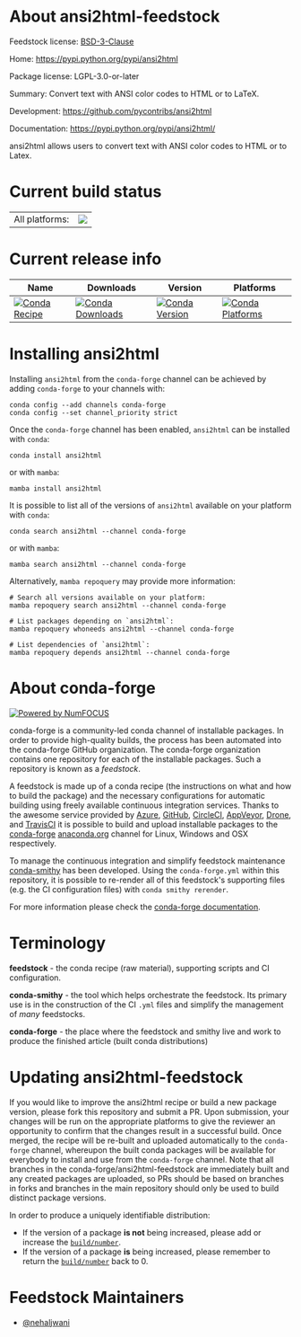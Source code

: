 About ansi2html-feedstock
=========================

Feedstock license: [BSD-3-Clause](https://github.com/conda-forge/ansi2html-feedstock/blob/main/LICENSE.txt)

Home: https://pypi.python.org/pypi/ansi2html

Package license: LGPL-3.0-or-later

Summary: Convert text with ANSI color codes to HTML or to LaTeX.

Development: https://github.com/pycontribs/ansi2html

Documentation: https://pypi.python.org/pypi/ansi2html/

ansi2html allows users to convert text with ANSI color codes
to HTML or to Latex.

Current build status
====================


<table><tr><td>All platforms:</td>
    <td>
      <a href="https://dev.azure.com/conda-forge/feedstock-builds/_build/latest?definitionId=8302&branchName=main">
        <img src="https://dev.azure.com/conda-forge/feedstock-builds/_apis/build/status/ansi2html-feedstock?branchName=main">
      </a>
    </td>
  </tr>
</table>

Current release info
====================

| Name | Downloads | Version | Platforms |
| --- | --- | --- | --- |
| [![Conda Recipe](https://img.shields.io/badge/recipe-ansi2html-green.svg)](https://anaconda.org/conda-forge/ansi2html) | [![Conda Downloads](https://img.shields.io/conda/dn/conda-forge/ansi2html.svg)](https://anaconda.org/conda-forge/ansi2html) | [![Conda Version](https://img.shields.io/conda/vn/conda-forge/ansi2html.svg)](https://anaconda.org/conda-forge/ansi2html) | [![Conda Platforms](https://img.shields.io/conda/pn/conda-forge/ansi2html.svg)](https://anaconda.org/conda-forge/ansi2html) |

Installing ansi2html
====================

Installing `ansi2html` from the `conda-forge` channel can be achieved by adding `conda-forge` to your channels with:

```
conda config --add channels conda-forge
conda config --set channel_priority strict
```

Once the `conda-forge` channel has been enabled, `ansi2html` can be installed with `conda`:

```
conda install ansi2html
```

or with `mamba`:

```
mamba install ansi2html
```

It is possible to list all of the versions of `ansi2html` available on your platform with `conda`:

```
conda search ansi2html --channel conda-forge
```

or with `mamba`:

```
mamba search ansi2html --channel conda-forge
```

Alternatively, `mamba repoquery` may provide more information:

```
# Search all versions available on your platform:
mamba repoquery search ansi2html --channel conda-forge

# List packages depending on `ansi2html`:
mamba repoquery whoneeds ansi2html --channel conda-forge

# List dependencies of `ansi2html`:
mamba repoquery depends ansi2html --channel conda-forge
```


About conda-forge
=================

[![Powered by
NumFOCUS](https://img.shields.io/badge/powered%20by-NumFOCUS-orange.svg?style=flat&colorA=E1523D&colorB=007D8A)](https://numfocus.org)

conda-forge is a community-led conda channel of installable packages.
In order to provide high-quality builds, the process has been automated into the
conda-forge GitHub organization. The conda-forge organization contains one repository
for each of the installable packages. Such a repository is known as a *feedstock*.

A feedstock is made up of a conda recipe (the instructions on what and how to build
the package) and the necessary configurations for automatic building using freely
available continuous integration services. Thanks to the awesome service provided by
[Azure](https://azure.microsoft.com/en-us/services/devops/), [GitHub](https://github.com/),
[CircleCI](https://circleci.com/), [AppVeyor](https://www.appveyor.com/),
[Drone](https://cloud.drone.io/welcome), and [TravisCI](https://travis-ci.com/)
it is possible to build and upload installable packages to the
[conda-forge](https://anaconda.org/conda-forge) [anaconda.org](https://anaconda.org/)
channel for Linux, Windows and OSX respectively.

To manage the continuous integration and simplify feedstock maintenance
[conda-smithy](https://github.com/conda-forge/conda-smithy) has been developed.
Using the ``conda-forge.yml`` within this repository, it is possible to re-render all of
this feedstock's supporting files (e.g. the CI configuration files) with ``conda smithy rerender``.

For more information please check the [conda-forge documentation](https://conda-forge.org/docs/).

Terminology
===========

**feedstock** - the conda recipe (raw material), supporting scripts and CI configuration.

**conda-smithy** - the tool which helps orchestrate the feedstock.
                   Its primary use is in the construction of the CI ``.yml`` files
                   and simplify the management of *many* feedstocks.

**conda-forge** - the place where the feedstock and smithy live and work to
                  produce the finished article (built conda distributions)


Updating ansi2html-feedstock
============================

If you would like to improve the ansi2html recipe or build a new
package version, please fork this repository and submit a PR. Upon submission,
your changes will be run on the appropriate platforms to give the reviewer an
opportunity to confirm that the changes result in a successful build. Once
merged, the recipe will be re-built and uploaded automatically to the
`conda-forge` channel, whereupon the built conda packages will be available for
everybody to install and use from the `conda-forge` channel.
Note that all branches in the conda-forge/ansi2html-feedstock are
immediately built and any created packages are uploaded, so PRs should be based
on branches in forks and branches in the main repository should only be used to
build distinct package versions.

In order to produce a uniquely identifiable distribution:
 * If the version of a package **is not** being increased, please add or increase
   the [``build/number``](https://docs.conda.io/projects/conda-build/en/latest/resources/define-metadata.html#build-number-and-string).
 * If the version of a package **is** being increased, please remember to return
   the [``build/number``](https://docs.conda.io/projects/conda-build/en/latest/resources/define-metadata.html#build-number-and-string)
   back to 0.

Feedstock Maintainers
=====================

* [@nehaljwani](https://github.com/nehaljwani/)

